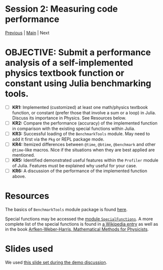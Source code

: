 # Session 2: Measuring code performance
[Previous](../01-HPC/README.md) | [Main](../README.md) | Next

# **OBJECTIVE**: Submit a performance analysis of a self-implemented physics textbook function or constant using Julia benchmarking tools.
- [ ] **KR1:** Implemented (customized) at least one math/physics textbook function, or constant (prefer those that involve a sum or a loop) in Julia. Discuss its importance in Physics. See Resources below.
- [ ] **KR2:** Compare the performance (accuracy) of the implemented function in comparison with the existing special functions within Julia.
- [ ] **KR3:** Successful loading of the `BenchmarkTools` module. May need to add it first via the `Pkg` or REPL package mode.
- [ ] **KR4:** Itemized differences between `@time`, `@btime`, `@benchmark` and other `@time`-like macros. Nice if the situations when they are best applied are mentioned.
- [ ] **KR5:** Identified demonstrated useful features within the `Profiler` module of Julia. Features must be explained why useful for your case.
- [ ] **KR6:** A discussion of the performance of the implemented function above.

# Resources
The basics of `BenchmarkTools` module package is found [here](https://juliaci.github.io/BenchmarkTools.jl/dev/manual/#Benchmarking-basics).

Special functions may be accessed the [module `SpecialFunctions`](https://specialfunctions.juliamath.org/stable/functions_overview/).
A more complete list of the special functions is found in [a Wikipedia entry](https://en.wikipedia.org/wiki/List_of_mathematical_functions) as well as in the book [Arfken-Weber-Harris, Mathematical Methods for Physicists](https://www.sciencedirect.com/book/9780123846549/mathematical-methods-for-physicists).

# Slides used
We used [this slide set during the demo discussion](Session-2-Performance.slides.html).
